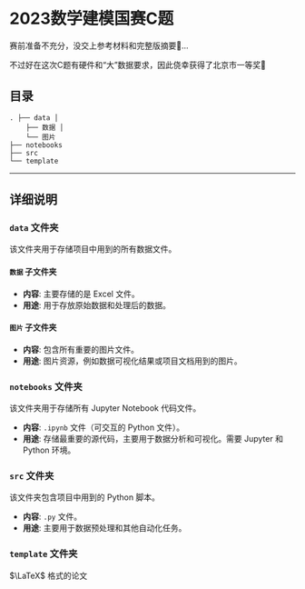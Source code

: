 # 2023数学建模国赛C题

赛前准备不充分，没交上参考材料和完整版摘要🥲...

不过好在这次C题有硬件和“大”数据要求，因此侥幸获得了北京市一等奖🥇

## 目录
```
. ├── data │ 
	├── 数据 │ 
	└── 图片 
├── notebooks
├── src
└── template
```

---
## 详细说明

### `data` 文件夹

该文件夹用于存储项目中用到的所有数据文件。

#### `数据` 子文件夹

- **内容**: 主要存储的是 Excel 文件。
- **用途**: 用于存放原始数据和处理后的数据。

#### `图片` 子文件夹

- **内容**: 包含所有重要的图片文件。
- **用途**: 图片资源，例如数据可视化结果或项目文档用到的图片。

### `notebooks` 文件夹

该文件夹用于存储所有 Jupyter Notebook 代码文件。

- **内容**: `.ipynb` 文件（可交互的 Python 文件）。
- **用途**: 存储最重要的源代码，主要用于数据分析和可视化。需要 Jupyter 和 Python 环境。

### `src` 文件夹

该文件夹包含项目中用到的 Python 脚本。

- **内容**: `.py` 文件。
- **用途**: 主要用于数据预处理和其他自动化任务。

### `template` 文件夹

$\LaTeX$ 格式的论文

